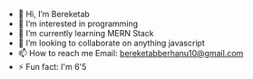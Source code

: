 - 👋 Hi, I’m Bereketab
- 👀 I’m interested in programming
- 🌱 I’m currently learning MERN Stack
- 💞️ I’m looking to collaborate on anything javascript
- 📫 How to reach me Email: bereketabberhanu10@gmail.com
- ⚡ Fun fact: I'm 6'5

<!---
b3reketab/b3reketab is a ✨ special ✨ repository because its `README.md` (this file) appears on your GitHub profile.
You can click the Preview link to take a look at your changes.
--->
